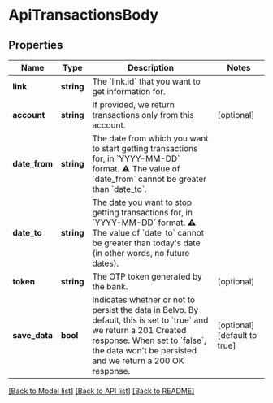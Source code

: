 # ApiTransactionsBody

## Properties
Name | Type | Description | Notes
------------ | ------------- | ------------- | -------------
**link** | **string** | The &#x60;link.id&#x60; that you want to get information for. | 
**account** | **string** | If provided, we return transactions only from this account. | [optional] 
**date_from** | **string** | The date from which you want to start getting transactions for, in &#x60;YYYY-MM-DD&#x60; format.   ⚠️ The value of &#x60;date_from&#x60; cannot be greater than &#x60;date_to&#x60;. | 
**date_to** | **string** | The date you want to stop getting transactions for, in &#x60;YYYY-MM-DD&#x60; format.   ⚠️ The value of &#x60;date_to&#x60; cannot be greater than today&#x27;s date (in other words, no future dates). | 
**token** | **string** | The OTP token generated by the bank. | [optional] 
**save_data** | **bool** | Indicates whether or not to persist the data in Belvo. By default, this is set to &#x60;true&#x60; and we return a 201 Created response.  When set to &#x60;false&#x60;, the data won&#x27;t be persisted and we return a 200 OK response. | [optional] [default to true]

[[Back to Model list]](../../README.md#documentation-for-models) [[Back to API list]](../../README.md#documentation-for-api-endpoints) [[Back to README]](../../README.md)

